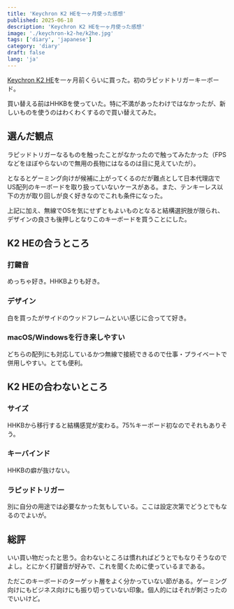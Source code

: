 ```yaml
---
title: 'Keychron K2 HEを一ヶ月使った感想'
published: 2025-06-18
description: 'Keychron K2 HEを一ヶ月使った感想'
image: './keychron-k2-he/k2he.jpg'
tags: ['diary', 'japanese']
category: 'diary'
draft: false
lang: 'ja'
---
```


[Keychron K2 HE]を一ヶ月前くらいに買った。初のラピッドトリガーキーボード。

買い替える前はHHKBを使っていた。特に不満があったわけではなかったが、新しいものを使うのはわくわくするので買い替えてみた。

## 選んだ観点

ラピッドトリガーなるものを触ったことがなかったので触ってみたかった（FPSなどをほぼやらないので無用の長物にはなるのは目に見えていたが）。

となるとゲーミング向けが候補に上がってくるのだが難点として日本代理店でUS配列のキーボードを取り扱っていないケースがある。また、テンキーレス以下の方が取り回しが良く好きなのでこれも条件になった。

上記に加え、無線でOSを気にせずともよいものとなると結構選択肢が限られ、デザインの良さも後押しとなりこのキーボードを買うことにした。

## K2 HEの合うところ

### 打鍵音

めっちゃ好き。HHKBよりも好き。

### デザイン

白を買ったがサイドのウッドフレームといい感じに合ってて好き。

### macOS/Windowsを行き来しやすい

どちらの配列にも対応しているかつ無線で接続できるので仕事・プライベートで併用しやすい。とても便利。

## K2 HEの合わないところ

### サイズ

HHKBから移行すると結構感覚が変わる。75%キーボード初なのでそれもありそう。

### キーバインド

HHKBの癖が抜けない。

### ラピッドトリガー

別に自分の用途では必要なかった気もしている。ここは設定次第でどうとでもなるのでよいが。

## 総評

いい買い物だったと思う。合わないところは慣れればどうとでもなりそうなのでよし。とにかく打鍵音が好みで、これを聞くために使っているまである。

ただこのキーボードのターゲット層をよく分かっていない節がある。ゲーミング向けにもビジネス向けにも振り切っていない印象。個人的にはそれが刺さったのでいいけど。

[Keychron K2 HE]: https://www.amazon.co.jp/dp/B0DSG2XW3G
